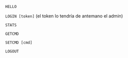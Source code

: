 `HELLO`

`LOGIN [token]` (el token lo tendría de antemano el admin)

`STATS`

`GETCMD`

`SETCMD [cmd]`

`LOGOUT`
